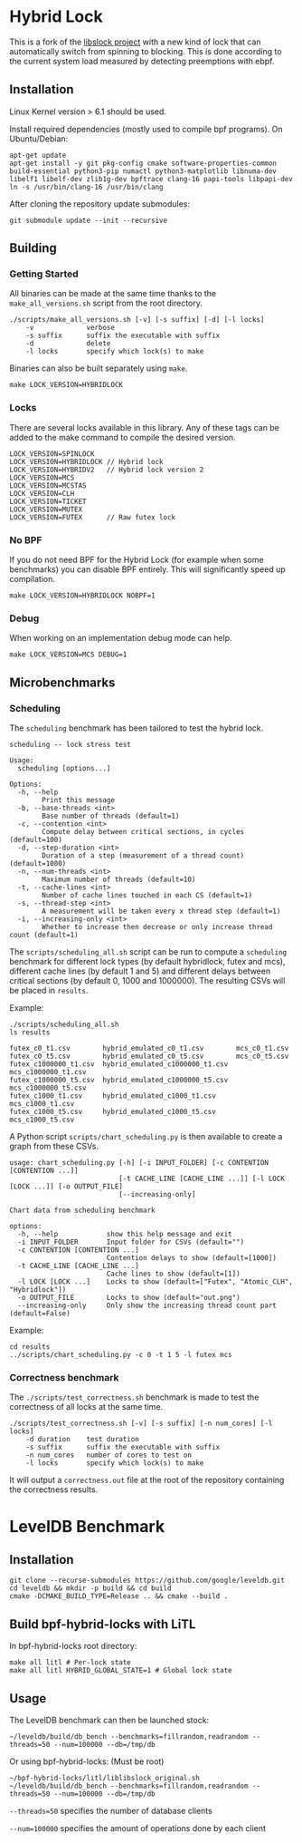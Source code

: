 Hybrid Lock
====

This is a fork of the [libslock project](https://github.com/tudordavid/libslock) with a new kind of lock that can automatically switch from spinning to blocking. This is done according to the current system load measured by detecting preemptions with ebpf.

## Installation

Linux Kernel version > 6.1 should be used.

Install required dependencies (mostly used to compile bpf programs).
On Ubuntu/Debian:
```
apt-get update
apt-get install -y git pkg-config cmake software-properties-common build-essential python3-pip numactl python3-matplotlib libnuma-dev libelf1 libelf-dev zlib1g-dev bpftrace clang-16 papi-tools libpapi-dev
ln -s /usr/bin/clang-16 /usr/bin/clang
```

After cloning the repository update submodules:
```
git submodule update --init --recursive
```

## Building
### Getting Started
All binaries can be made at the same time thanks to the `make_all_versions.sh` script from the root directory.

```
./scripts/make_all_versions.sh [-v] [-s suffix] [-d] [-l locks]
    -v             verbose
    -s suffix      suffix the executable with suffix
    -d             delete
    -l locks       specify which lock(s) to make
```

Binaries can also be built separately using `make`. 

```
make LOCK_VERSION=HYBRIDLOCK
```

### Locks
There are several locks available in this library.
Any of these tags can be added to the make command to compile the desired version.

```
LOCK_VERSION=SPINLOCK
LOCK_VERSION=HYBRIDLOCK // Hybrid lock
LOCK_VERSION=HYBRIDV2   // Hybrid lock version 2
LOCK_VERSION=MCS
LOCK_VERSION=MCSTAS
LOCK_VERSION=CLH
LOCK_VERSION=TICKET
LOCK_VERSION=MUTEX
LOCK_VERSION=FUTEX      // Raw futex lock
```

### No BPF
If you do not need BPF for the Hybrid Lock (for example when some benchmarks) you can disable BPF entirely. This will significantly speed up compilation.
```
make LOCK_VERSION=HYBRIDLOCK NOBPF=1
```

### Debug
When working on an implementation debug mode can help.
```
make LOCK_VERSION=MCS DEBUG=1
```


## Microbenchmarks
### Scheduling
The `scheduling` benchmark has been tailored to test the hybrid lock.

```
scheduling -- lock stress test

Usage:
  scheduling [options...]

Options:
  -h, --help
        Print this message
  -b, --base-threads <int>
        Base number of threads (default=1)
  -c, --contention <int>
        Compute delay between critical sections, in cycles (default=100)
  -d, --step-duration <int>
        Duration of a step (measurement of a thread count) (default=1000)
  -n, --num-threads <int>
        Maximum number of threads (default=10)
  -t, --cache-lines <int>
        Number of cache lines touched in each CS (default=1)
  -s, --thread-step <int>
        A measurement will be taken every x thread step (default=1)
  -i, --increasing-only <int>
        Whether to increase then decrease or only increase thread count (default=1)
```

The `scripts/scheduling_all.sh` script can be run to compute a `scheduling` benchmark for different lock types (by default hybridlock, futex and mcs), different cache lines (by default 1 and 5) and different delays between critical sections (by default 0, 1000 and 1000000). The resulting CSVs will be placed in `results`.

Example:
```
./scripts/scheduling_all.sh
ls results

futex_c0_t1.csv        hybrid_emulated_c0_t1.csv        mcs_c0_t1.csv
futex_c0_t5.csv        hybrid_emulated_c0_t5.csv        mcs_c0_t5.csv
futex_c1000000_t1.csv  hybrid_emulated_c1000000_t1.csv  mcs_c1000000_t1.csv
futex_c1000000_t5.csv  hybrid_emulated_c1000000_t5.csv  mcs_c1000000_t5.csv
futex_c1000_t1.csv     hybrid_emulated_c1000_t1.csv     mcs_c1000_t1.csv
futex_c1000_t5.csv     hybrid_emulated_c1000_t5.csv     mcs_c1000_t5.csv
```

A Python script `scripts/chart_scheduling.py` is then available to create a graph from these CSVs.
```
usage: chart_scheduling.py [-h] [-i INPUT_FOLDER] [-c CONTENTION [CONTENTION ...]]
                           [-t CACHE_LINE [CACHE_LINE ...]] [-l LOCK [LOCK ...]] [-o OUTPUT_FILE]
                           [--increasing-only]

Chart data from scheduling benchmark

options:
  -h, --help            show this help message and exit
  -i INPUT_FOLDER       Input folder for CSVs (default="")
  -c CONTENTION [CONTENTION ...]
                        Contention delays to show (default=[1000])
  -t CACHE_LINE [CACHE_LINE ...]
                        Cache lines to show (default=[1])
  -l LOCK [LOCK ...]    Locks to show (default=["Futex", "Atomic_CLH", "Hybridlock"])
  -o OUTPUT_FILE        Locks to show (default="out.png")
  --increasing-only     Only show the increasing thread count part (default=False)
```

Example:
```
cd results
../scripts/chart_scheduling.py -c 0 -t 1 5 -l futex mcs
```

### Correctness benchmark
The `./scripts/test_correctness.sh` benchmark is made to test the correctness of all locks at the same time.

```
./scripts/test_correctness.sh [-v] [-s suffix] [-n num_cores] [-l locks]
    -d duration    test duration
    -s suffix      suffix the executable with suffix
    -n num_cores   number of cores to test on
    -l locks       specify which lock(s) to make
```

It will output a `correctness.out` file at the root of the repository containing the correctness results.

# LevelDB Benchmark
## Installation

```
git clone --recurse-submodules https://github.com/google/leveldb.git
cd leveldb && mkdir -p build && cd build
cmake -DCMAKE_BUILD_TYPE=Release .. && cmake --build .
```

## Build bpf-hybrid-locks with LiTL
In bpf-hybrid-locks root directory:
```
make all litl # Per-lock state
make all litl HYBRID_GLOBAL_STATE=1 # Global lock state
```

## Usage
The LevelDB benchmark can then be launched stock:
```
~/leveldb/build/db_bench --benchmarks=fillrandom,readrandom --threads=50 --num=100000 --db=/tmp/db
```

Or using bpf-hybrid-locks: (Must be root)
```
~/bpf-hybrid-locks/litl/liblibslock_original.sh ~/leveldb/build/db_bench --benchmarks=fillrandom,readrandom --threads=50 --num=100000 --db=/tmp/db
```

`--threads=50` specifies the number of database clients

`--num=100000` specifies the amount of operations done by each client
